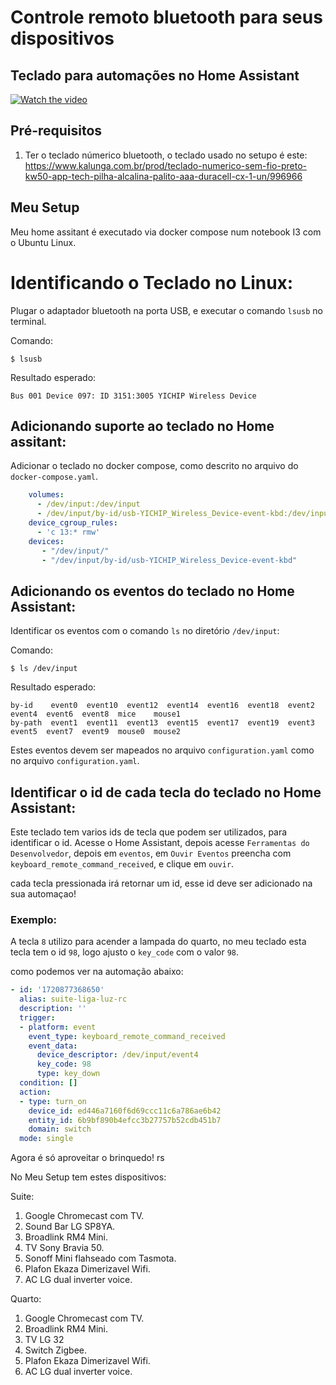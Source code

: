 # Controle remoto bluetooth para seus dispositivos

## Teclado para automações no Home Assistant

[![Watch the video](https://img.youtube.com/vi/YEhD1XRVwC0/0.jpg)](https://www.youtube.com/watch?v=YEhD1XRVwC0)

## Pré-requisitos

1. Ter o teclado númerico bluetooth, o teclado usado no setupo é este: https://www.kalunga.com.br/prod/teclado-numerico-sem-fio-preto-kw50-app-tech-pilha-alcalina-palito-aaa-duracell-cx-1-un/996966


## Meu Setup

Meu home assitant é executado via docker compose num notebook I3 com o Ubuntu Linux.

# Identificando o Teclado no Linux:

Plugar o adaptador bluetooth na porta USB, e executar o comando `lsusb` no terminal.

Comando:
```shell
$ lsusb
```

Resultado esperado:
```shell
Bus 001 Device 097: ID 3151:3005 YICHIP Wireless Device
```

## Adicionando suporte ao teclado no Home assitant:

Adicionar o teclado no docker compose, como descrito no arquivo do `docker-compose.yaml`.

```yaml 
    volumes:
      - /dev/input:/dev/input
      - /dev/input/by-id/usb-YICHIP_Wireless_Device-event-kbd:/dev/input/by-id/usb-YICHIP_Wireless_Device-event-kbd
    device_cgroup_rules:
      - 'c 13:* rmw'    
    devices:
       - "/dev/input/"   
       - "/dev/input/by-id/usb-YICHIP_Wireless_Device-event-kbd"   
```

## Adicionando os eventos do teclado no Home Assistant:

Identificar os eventos com o comando `ls` no diretório `/dev/input`:

Comando:
```shell
$ ls /dev/input
```

Resultado esperado:
```shell
by-id    event0  event10  event12  event14  event16  event18  event2  event4  event6  event8  mice    mouse1
by-path  event1  event11  event13  event15  event17  event19  event3  event5  event7  event9  mouse0  mouse2
```

Estes eventos devem ser mapeados no arquivo `configuration.yaml` como no arquivo `configuration.yaml`.

## Identificar o id de cada tecla do teclado no Home Assistant:

Este teclado tem varios ids de tecla que podem ser utilizados, para identificar o id.
Acesse o Home Assistant, depois acesse `Ferramentas do Desenvolvedor`, depois em `eventos`, em `Ouvir Eventos` preencha com `keyboard_remote_command_received`, e clique em `ouvir`.

cada tecla pressionada irá retornar um id, esse id deve ser adicionado na sua automaçao!

### Exemplo:

A tecla `8` utilizo para acender a lampada do quarto, no meu teclado esta tecla tem o id `98`, logo ajusto o `key_code` com o valor `98`. 

como podemos ver na automação abaixo:

```yaml
- id: '1720877368650'
  alias: suite-liga-luz-rc
  description: ''
  trigger:
  - platform: event
    event_type: keyboard_remote_command_received
    event_data:
      device_descriptor: /dev/input/event4
      key_code: 98
      type: key_down
  condition: []
  action:
  - type: turn_on
    device_id: ed446a7160f6d69ccc11c6a786ae6b42
    entity_id: 6b9bf890b4efcc3b27757b52cdb451b7
    domain: switch
  mode: single
  ```

Agora é só aproveitar o brinquedo! rs

No Meu Setup tem estes dispositivos:

Suite:
1. Google Chromecast com TV.
2. Sound Bar LG SP8YA.
3. Broadlink RM4 Mini.
4. TV Sony Bravia 50.
5. Sonoff Mini flahseado com Tasmota.
6. Plafon Ekaza Dimerizavel Wifi.
7. AC LG dual inverter voice.

Quarto:
1. Google Chromecast com TV.
2. Broadlink RM4 Mini.
3. TV LG 32
4. Switch Zigbee.
5. Plafon Ekaza Dimerizavel Wifi.
6. AC LG dual inverter voice.
